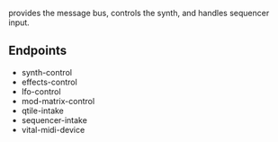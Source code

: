 provides the message bus, controls the synth, and handles sequencer input.

## Endpoints

- synth-control
- effects-control
- lfo-control
- mod-matrix-control
- qtile-intake
- sequencer-intake
- vital-midi-device
